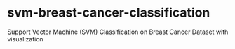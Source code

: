 # svm-breast-cancer-classification
Support Vector Machine (SVM) Classification on Breast Cancer Dataset with visualization
